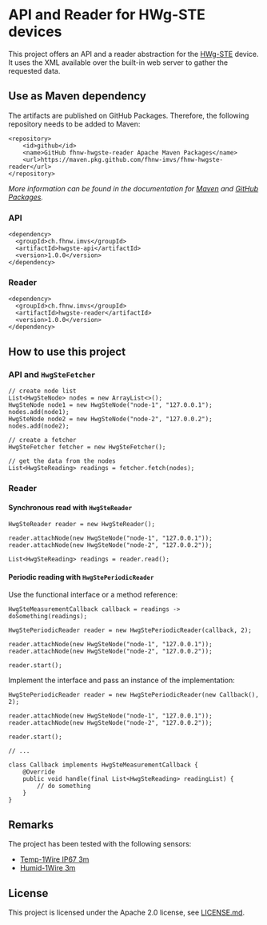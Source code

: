# API and Reader for HWg-STE devices

This project offers an API and a reader abstraction for the [HWg-STE](https://www.hw-group.com/device/hwg-ste) device.
It uses the XML available over the built-in web server to gather the requested data.


## Use as Maven dependency
The artifacts are published on GitHub Packages. Therefore, the following repository needs to be added to Maven:
```
<repository>
    <id>github</id>
    <name>GitHub fhnw-hwgste-reader Apache Maven Packages</name>
    <url>https://maven.pkg.github.com/fhnw-imvs/fhnw-hwgste-reader</url>
</repository>
```

_More information can be found in the documentation for
[Maven](https://maven.apache.org/guides/mini/guide-multiple-repositories.html) and
[GitHub Packages](https://help.github.com/en/github/managing-packages-with-github-packages/configuring-apache-maven-for-use-with-github-packages)._

### API
```
<dependency>
  <groupId>ch.fhnw.imvs</groupId>
  <artifactId>hwgste-api</artifactId>
  <version>1.0.0</version>
</dependency>
```

### Reader
```
<dependency>
  <groupId>ch.fhnw.imvs</groupId>
  <artifactId>hwgste-reader</artifactId>
  <version>1.0.0</version>
</dependency>
```


## How to use this project

### API and `HwgSteFetcher`
```
// create node list
List<HwgSteNode> nodes = new ArrayList<>();
HwgSteNode node1 = new HwgSteNode("node-1", "127.0.0.1");
nodes.add(node1);
HwgSteNode node2 = new HwgSteNode("node-2", "127.0.0.2");
nodes.add(node2);

// create a fetcher
HwgSteFetcher fetcher = new HwgSteFetcher();

// get the data from the nodes
List<HwgSteReading> readings = fetcher.fetch(nodes);
```


### Reader

#### Synchronous read with `HwgSteReader`
```
HwgSteReader reader = new HwgSteReader();

reader.attachNode(new HwgSteNode("node-1", "127.0.0.1"));
reader.attachNode(new HwgSteNode("node-2", "127.0.0.2"));

List<HwgSteReading> readings = reader.read();
```

#### Periodic reading with `HwgStePeriodicReader`

Use the functional interface or a method reference:
```
HwgSteMeasurementCallback callback = readings -> doSomething(readings);

HwgStePeriodicReader reader = new HwgStePeriodicReader(callback, 2);

reader.attachNode(new HwgSteNode("node-1", "127.0.0.1"));
reader.attachNode(new HwgSteNode("node-2", "127.0.0.2"));

reader.start();
```

Implement the interface and pass an instance of the implementation:
```
HwgStePeriodicReader reader = new HwgStePeriodicReader(new Callback(), 2);

reader.attachNode(new HwgSteNode("node-1", "127.0.0.1"));
reader.attachNode(new HwgSteNode("node-2", "127.0.0.2"));

reader.start();

// ...

class Callback implements HwgSteMeasurementCallback {
    @Override
    public void handle(final List<HwgSteReading> readingList) {
        // do something
    }
}
```

## Remarks
The project has been tested with the following sensors:
* [Temp-1Wire IP67 3m](https://www.hw-group.com/sensor/temp-1wire-ip67-1m-3m-10m)
* [Humid-1Wire 3m](https://www.hw-group.com/sensor/humid-1wire-1m-3m-10m)

## License
This project is licensed under the Apache 2.0 license, see [LICENSE.md](LICENSE.md).
